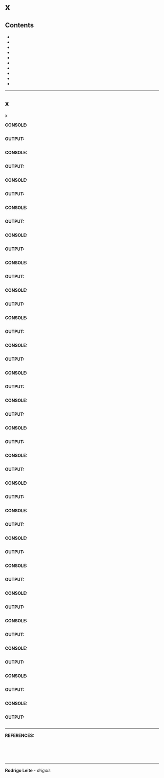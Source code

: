 # x

## Contents

 - [](#)
 - [](#)
 - [](#)
 - [](#)
 - [](#)
 - [](#)
 - [](#)
 - [](#)
 - [](#)
 - [](#)

---

<div id=""></div>

## x

x


**CONSOLE:**  
```python

```

**OUTPUT:**
```python

```


**CONSOLE:**  
```python

```

**OUTPUT:**
```python

```



**CONSOLE:**  
```python

```

**OUTPUT:**
```python

```



**CONSOLE:**  
```python

```

**OUTPUT:**
```python

```



**CONSOLE:**  
```python

```

**OUTPUT:**
```python

```



**CONSOLE:**  
```python

```

**OUTPUT:**
```python

```



**CONSOLE:**  
```python

```

**OUTPUT:**
```python

```



**CONSOLE:**  
```python

```

**OUTPUT:**
```python

```



**CONSOLE:**  
```python

```

**OUTPUT:**
```python

```



**CONSOLE:**  
```python

```

**OUTPUT:**
```python

```



**CONSOLE:**  
```python

```

**OUTPUT:**
```python

```



**CONSOLE:**  
```python

```

**OUTPUT:**
```python

```



**CONSOLE:**  
```python

```

**OUTPUT:**
```python

```



**CONSOLE:**  
```python

```

**OUTPUT:**
```python

```



**CONSOLE:**  
```python

```

**OUTPUT:**
```python

```



**CONSOLE:**  
```python

```

**OUTPUT:**
```python

```



**CONSOLE:**  
```python

```

**OUTPUT:**
```python

```



**CONSOLE:**  
```python

```

**OUTPUT:**
```python

```



**CONSOLE:**  
```python

```

**OUTPUT:**
```python

```



**CONSOLE:**  
```python

```

**OUTPUT:**
```python

```



**CONSOLE:**  
```python

```

**OUTPUT:**
```python

```



**CONSOLE:**  
```python

```

**OUTPUT:**
```python

```





---

**REFERENCES:**  
[]()  
[]()  
[]()  
[]()  
[]()  

---

**Rodrigo Leite -** *drigols*

